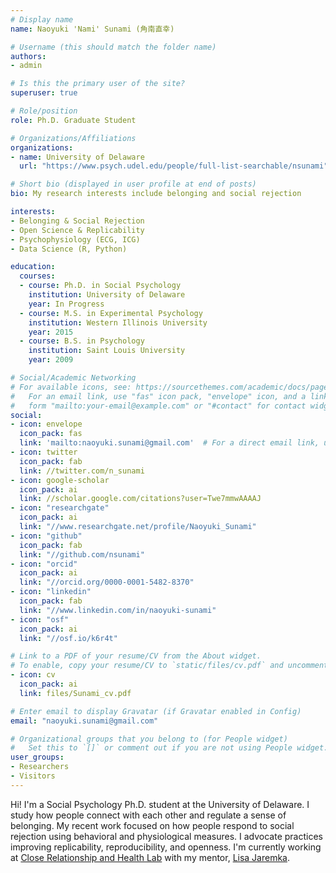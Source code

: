 ```yaml
---
# Display name
name: Naoyuki 'Nami' Sunami (角南直幸)

# Username (this should match the folder name)
authors:
- admin

# Is this the primary user of the site?
superuser: true

# Role/position
role: Ph.D. Graduate Student

# Organizations/Affiliations
organizations:
- name: University of Delaware
  url: "https://www.psych.udel.edu/people/full-list-searchable/nsunami"

# Short bio (displayed in user profile at end of posts)
bio: My research interests include belonging and social rejection

interests:
- Belonging & Social Rejection
- Open Science & Replicability
- Psychophysiology (ECG, ICG)
- Data Science (R, Python)

education:
  courses:
  - course: Ph.D. in Social Psychology
    institution: University of Delaware
    year: In Progress
  - course: M.S. in Experimental Psychology
    institution: Western Illinois University
    year: 2015
  - course: B.S. in Psychology
    institution: Saint Louis University
    year: 2009

# Social/Academic Networking
# For available icons, see: https://sourcethemes.com/academic/docs/page-builder/#icons
#   For an email link, use "fas" icon pack, "envelope" icon, and a link in the
#   form "mailto:your-email@example.com" or "#contact" for contact widget.
social:
- icon: envelope
  icon_pack: fas
  link: 'mailto:naoyuki.sunami@gmail.com'  # For a direct email link, use "mailto:test@example.org".
- icon: twitter
  icon_pack: fab
  link: //twitter.com/n_sunami
- icon: google-scholar
  icon_pack: ai
  link: //scholar.google.com/citations?user=Twe7mmwAAAAJ
- icon: "researchgate"
  icon_pack: ai
  link: "//www.researchgate.net/profile/Naoyuki_Sunami"
- icon: "github"
  icon_pack: fab
  link: "//github.com/nsunami"
- icon: "orcid"
  icon_pack: ai
  link: "//orcid.org/0000-0001-5482-8370"
- icon: "linkedin"
  icon_pack: fab
  link: "//www.linkedin.com/in/naoyuki-sunami"
- icon: "osf"
  icon_pack: ai
  link: "//osf.io/k6r4t"

# Link to a PDF of your resume/CV from the About widget.
# To enable, copy your resume/CV to `static/files/cv.pdf` and uncomment the lines below.
- icon: cv
  icon_pack: ai
  link: files/Sunami_cv.pdf

# Enter email to display Gravatar (if Gravatar enabled in Config)
email: "naoyuki.sunami@gmail.com"

# Organizational groups that you belong to (for People widget)
#   Set this to `[]` or comment out if you are not using People widget.
user_groups:
- Researchers
- Visitors
---
```


Hi! I'm a Social Psychology Ph.D. student at the University of Delaware. I study how people connect with each other and regulate a sense of belonging. My recent work focused on how people respond to social rejection using behavioral and physiological measures. I advocate practices improving replicability, reproducibility, and openness.  I'm currently working at [Close Relationship and Health Lab](http://projectclose.com/) with my mentor, [Lisa Jaremka](http://lisajaremka.com/).

